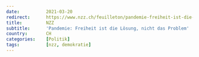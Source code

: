 ```yaml
---
date:          2021-03-20
redirect:      https://www.nzz.ch/feuilleton/pandemie-freiheit-ist-die-loesung-nicht-das-problem-ld.1607203
title:         NZZ
subtitle:      'Pandemie: Freiheit ist die Lösung, nicht das Problem'
country:       CH
categories:    [Politik]
tags:          [nzz, demokratie]
---
```

